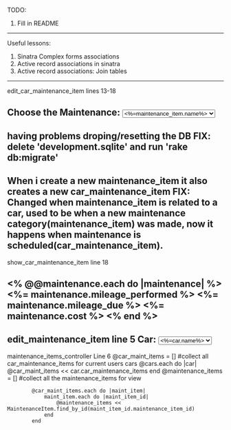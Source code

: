 TODO: 
1) Fill in README
-------------------------------------------------------------------------------------------------------
Useful lessons:
1) Sinatra Complex forms associations
2) Active record associations in sinatra
3) Active record associations: Join tables
-------------------------------------------------------------------------------------------------------
edit_car_maintenance_item 
lines 13-18

 <label>Choose the Maintenance:</label>
      <select name="maintenance_id" >
        <% @maintenance_items.all.each do |maintenance_item| %>
        <option value="<%=maintenance_item.id%>"><%=maintenance_item.name%></option>
        <% end %>
      </select>
-------------------------------------------------------------------------------------------------------
having problems droping/resetting the DB
  FIX: delete 'development.sqlite' and run 'rake db:migrate'
-------------------------------------------------------------------------------------------------------
When i create a new maintenance_item it also creates a new car_maintenance_item
  FIX: Changed when maintenance_item is related to a car, used to be when a new maintenance category(maintenance_item) was made, now it happens when maintenance is scheduled(car_maintenance_item).
-------------------------------------------------------------------------------------------------------
show_car_maintenance_item
line 18 

<% @@maintenance.each do |maintenance| %>
    <%= maintenance.mileage_performed %>
    <%= maintenance.mileage_due %>
    <%= maintenance.cost %>
<% end %>
-------------------------------------------------------------------------------------------------------
edit_maintenance_item
line 5
<label>Car: </label>
    <select name="car_id" >
        <% @cars.all.each do |car| %>
       <option value="<%=car.id%>"><%=car.name%></option>
        <% end %>
    </select> 
    <br/>
-------------------------------------------------------------------------------------------------------
maintenance_items_controller
Line 6
@car_maint_items = []
            #collect all car_maintenance_items for current users cars
            @cars.each do |car|
                @car_maint_items << car.car_maintenance_items
            end
            @maintenance_items = []
            #collect all the maintenance_items for view

            @car_maint_items.each do |maint_item|
                maint_item.each do |maint_item_id|
                    @maintenance_items << MaintenanceItem.find_by_id(maint_item_id.maintenance_item_id)
                end
            end